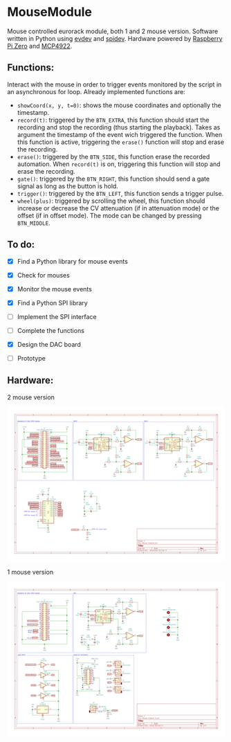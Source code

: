 # MouseModule
Mouse controlled eurorack module, both 1 and 2 mouse version. Software written in Python using [evdev](https://python-evdev.readthedocs.io) and [spidev](https://github.com/lthiery/SPI-Py). Hardware powered by [Raspberry Pi Zero](https://www.raspberrypi.org/documentation/hardware/raspberrypi/spi/README.md) and [MCP4922](http://ww1.microchip.com/downloads/en/DeviceDoc/22250A.pdf).

## Functions:
Interact with the mouse in order to trigger events monitored by the script in an asynchronous for loop. Already implemented functions are:
* `showCoord(x, y, t=0)`: shows the mouse coordinates and optionally the timestamp.
* `record(t)`: triggered by the `BTN_EXTRA`, this function should start the recording and stop the recording (thus starting the playback). Takes as argument the timestamp of the event wich triggered the function. When this function is active, triggering the `erase()` function will stop and erase the recording.
* `erase()`: triggered by the `BTN_SIDE`, this function erase the recorded automation. When `record(t)` is on, triggering this function will stop and erase the recording.
* `gate()`: triggered by the `BTN_RIGHT`, this function should send a gate signal as long as the button is hold.
* `trigger()`: triggered by the `BTN_LEFT`, this function sends a trigger pulse.
* `wheel(plus)`: triggered by scrolling the wheel, this function should increase or decrease the CV attenuation (if in attenuation mode) or the offset (if in offset mode). The mode can be changed by pressing `BTN_MIDDLE`.

## To do:
- [x] Find a Python library for mouse events
- [x] Check for mouses
- [x] Monitor the mouse events
- [x] Find a Python SPI library
- [ ] Implement the SPI interface
- [ ] Complete the functions
- [x] Design the DAC board
- [ ] Prototype


## Hardware:
2 mouse version
<p><img src='./Mouse%20module.svg'></p>
1 mouse version
<p><img src='./OneMouse/Mouse%20module%202.svg'></p>